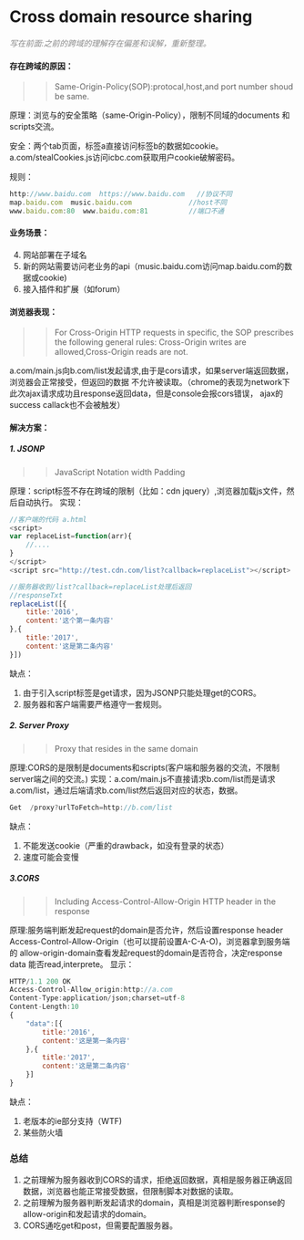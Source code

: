 # Cross domain resource sharing

<i style="font-size:14px;opacity:0.5">写在前面:之前的跨域的理解存在偏差和误解，重新整理。</i>



#### 存在跨域的原因：
>>Same-Origin-Policy(SOP):protocal,host,and port number shoud be same.

原理：浏览与的安全策略（same-Origin-Policy），限制不同域的documents
和scripts交流。

安全：两个tab页面，标签a直接访问标签b的数据如cookie。
a.com/stealCookies.js访问icbc.com获取用户cookie破解密码。

规则：
```js
http://www.baidu.com  https://www.baidu.com   //协议不同
map.baidu.com  music.baidu.com  	  		//host不同
www.baidu.com:80  www.baidu.com:81			//端口不通
```



#### 业务场景：

4. 网站部署在子域名
2. 新的网站需要访问老业务的api（music.baidu.com访问map.baidu.com的数据或cookie)
3. 接入插件和扩展（如forum）

#### 浏览器表现：
>>For Cross-Origin HTTP requests in specific, the SOP prescribes the following general rules: Cross-Origin writes are allowed,Cross-Origin reads are not.

a.com/main.js向b.com/list发起请求,由于是cors请求，如果server端返回数据，浏览器会正常接受，但返回的数据
不允许被读取。（chrome的表现为network下此次ajax请求成功且response返回data，但是console会报cors错误，
ajax的success callack也不会被触发）



#### 解决方案：
##### 1. JSONP
>>JavaScript Notation width Padding

原理：script标签不存在跨域的限制（比如：cdn jquery）,浏览器加载js文件，然后自动执行。
实现：
```js
//客户端的代码 a.html
<script>
var replaceList=function(arr){
	//....
}
</script>
<script src="http://test.cdn.com/list?callback=replaceList"></script>
```
```js
//服务器收到/list?callback=replaceList处理后返回
//responseTxt
replaceList([{
	title:'2016',
    content:'这个第一条内容'
},{
	title:'2017',
    content:'这是第二条内容'
}])
```

缺点：
1. 由于引入script标签是get请求，因为JSONP只能处理get的CORS。
2. 服务器和客户端需要严格遵守一套规则。

##### 2. Server Proxy
>>Proxy that resides in the same domain

原理:CORS的是限制是documents和scripts(客户端和服务器的交流，不限制server端之间的交流。)
实现：a.com/main.js不直接请求b.com/list而是请求a.com/list，通过后端请求b.com/list然后返回对应的状态，数据。
```js
Get  /proxy?urlToFetch=http://b.com/list
```
缺点：
1. 不能发送cookie（严重的drawback，如没有登录的状态）
2. 速度可能会变慢

##### 3.CORS
>>Including Access-Control-Allow-Origin HTTP header in the response

原理:服务端判断发起request的domain是否允许，然后设置response header Access-Control-Allow-Origin（也可以提前设置A-C-A-O)，浏览器拿到服务端的
allow-origin-domain查看发起request的domain是否符合，决定response data 能否read,interprete。
显示：
```js
HTTP/1.1 200 OK
Access-Control-Allow_origin:http://a.com
Content-Type:application/json;charset=utf-8
Content-Length:10
{
	"data":[{
    	title:'2016',
        content:'这是第一条内容'
    },{
    	title:'2017',
        content:'这是第二条内容'
    }]
}
```
缺点：
1. 老版本的ie部分支持（WTF)
2. 某些防火墙


### 总结
1. 之前理解为服务器收到CORS的请求，拒绝返回数据，真相是服务器正确返回数据，浏览器也能正常接受数据，但限制脚本对数据的读取。
2. 之前理解为服务器判断发起请求的domain，真相是浏览器判断response的allow-origin和发起请求的domain。
2. CORS通吃get和post，但需要配置服务器。
